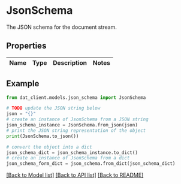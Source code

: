 # JsonSchema

The JSON schema for the document stream.

## Properties

Name | Type | Description | Notes
------------ | ------------- | ------------- | -------------

## Example

```python
from dat_client.models.json_schema import JsonSchema

# TODO update the JSON string below
json = "{}"
# create an instance of JsonSchema from a JSON string
json_schema_instance = JsonSchema.from_json(json)
# print the JSON string representation of the object
print(JsonSchema.to_json())

# convert the object into a dict
json_schema_dict = json_schema_instance.to_dict()
# create an instance of JsonSchema from a dict
json_schema_form_dict = json_schema.from_dict(json_schema_dict)
```
[[Back to Model list]](../README.md#documentation-for-models) [[Back to API list]](../README.md#documentation-for-api-endpoints) [[Back to README]](../README.md)


